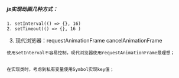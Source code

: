 ##### js实现动画几种方式：
	1. setInterval(() => {}, 16)
	2. setTimeout(() => {}, 16 )
  3. 现代浏览器：requestAnimationFrame  cancelAnimationFrame

	使用setInterval不容易控制，现代浏览器使用requestAnimationFrame最理想；


	在实现类时，考虑到私有变量使用Symbol实现key值；
